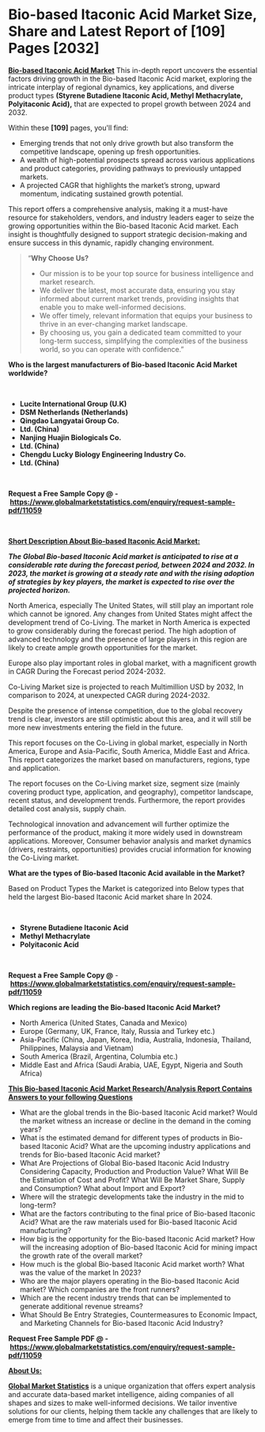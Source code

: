 <h1>Bio-based Itaconic Acid Market Size, Share and Latest Report of [109] Pages [2032]</h1>
<p><a href="https://www.globalmarketstatistics.com/market-reports/bio-based-itaconic-acid-market-11059"><strong>Bio-based Itaconic Acid Market</strong></a> This in-depth report uncovers the essential factors driving growth in the Bio-based Itaconic Acid market, exploring the intricate interplay of regional dynamics, key applications, and diverse product types <strong>(Styrene Butadiene Itaconic Acid, Methyl Methacrylate, Polyitaconic Acid),</strong> that are expected to propel growth between 2024 and 2032.</p>
<p>Within these <strong>[109]</strong> pages, you'll find:</p>
<ul>
<li>Emerging trends that not only drive growth but also transform the competitive landscape, opening up fresh opportunities.</li>
<li>A wealth of high-potential prospects spread across various applications and product categories, providing pathways to previously untapped markets.</li>
<li>A projected CAGR that highlights the market&rsquo;s strong, upward momentum, indicating sustained growth potential.</li>
</ul>
<p>This report offers a comprehensive analysis, making it a must-have resource for stakeholders, vendors, and industry leaders eager to seize the growing opportunities within the Bio-based Itaconic Acid market. Each insight is thoughtfully designed to support strategic decision-making and ensure success in this dynamic, rapidly changing environment.</p>
<blockquote class="">
<p>&ldquo;<strong>Why Choose Us? </strong></p>
<ul>
<li>Our mission is to be your top source for business intelligence and market research.</li>
<li>We deliver the latest, most accurate data, ensuring you stay informed about current market trends, providing insights that enable you to make well-informed decisions.</li>
<li>We offer timely, relevant information that equips your business to thrive in an ever-changing market landscape.</li>
<li>By choosing us, you gain a dedicated team committed to your long-term success, simplifying the complexities of the business world, so you can operate with confidence.&rdquo;</li>
</ul>
</blockquote>
<p><strong>Who is the largest manufacturers of Bio-based Itaconic Acid Market worldwide?</strong></p>
<p>&nbsp;</p>
<ul>
<li><strong>Lucite International Group (U.K)</strong></li>
<li><strong>DSM Netherlands (Netherlands)</strong></li>
<li><strong>Qingdao Langyatai Group Co.</strong></li>
<li><strong>Ltd. (China)</strong></li>
<li><strong>Nanjing Huajin Biologicals Co.</strong></li>
<li><strong>Ltd. (China)</strong></li>
<li><strong>Chengdu Lucky Biology Engineering Industry Co.</strong></li>
<li><strong>Ltd. (China)</strong></li>
</ul>
<p>&nbsp;</p>
<p><strong>Request a Free Sample Copy @ -&nbsp;</strong><a href="https://www.globalmarketstatistics.com/enquiry/request-sample-pdf/11059"><strong>https://www.globalmarketstatistics.com/enquiry/request-sample-pdf/11059</strong></a></p>
<p>&nbsp;</p>
<p><strong><u>Short Description About Bio-based Itaconic Acid Market:</u></strong></p>
<p><strong><em>The Global Bio-based Itaconic Acid market is anticipated to rise at a considerable rate during the forecast period, between 2024 and 2032. In 2023, the market is growing at a steady rate and with the rising adoption of strategies by key players, the market is expected to rise over the projected horizon.</em></strong></p>
<p>North America, especially The United States, will still play an important role which cannot be ignored. Any changes from United States might affect the development trend of Co-Living. The market in North America is expected to grow considerably during the forecast period. The high adoption of advanced technology and the presence of large players in this region are likely to create ample growth opportunities for the market.</p>
<p>Europe also play important roles in global market, with a magnificent growth in CAGR During the Forecast period 2024-2032.</p>
<p>Co-Living Market size is projected to reach Multimillion USD by 2032, In comparison to 2024, at unexpected CAGR during 2024-2032.</p>
<p>Despite the presence of intense competition, due to the global recovery trend is clear, investors are still optimistic about this area, and it will still be more new investments entering the field in the future.</p>
<p>This report focuses on the Co-Living in global market, especially in North America, Europe and Asia-Pacific, South America, Middle East and Africa. This report categorizes the market based on manufacturers, regions, type and application.</p>
<p>The report focuses on the Co-Living market size, segment size (mainly covering product type, application, and geography), competitor landscape, recent status, and development trends. Furthermore, the report provides detailed cost analysis, supply chain.</p>
<p>Technological innovation and advancement will further optimize the performance of the product, making it more widely used in downstream applications. Moreover, Consumer behavior analysis and market dynamics (drivers, restraints, opportunities) provides crucial information for knowing the Co-Living market.</p>
<p><strong>What are the types of Bio-based Itaconic Acid available in the Market?</strong></p>
<p>Based on Product Types the Market is categorized into Below types that held the largest Bio-based Itaconic Acid market share In 2024.</p>
<p>&nbsp;</p>
<ul>
<li><strong>Styrene Butadiene Itaconic Acid</strong></li>
<li><strong>Methyl Methacrylate</strong></li>
<li><strong>Polyitaconic Acid</strong></li>
</ul>
<p>&nbsp;</p>
<p><strong>Request a Free Sample Copy @</strong>&nbsp;-&nbsp;<a href="https://www.globalmarketstatistics.com/enquiry/request-sample-pdf/11059"><strong>https://www.globalmarketstatistics.com/enquiry/request-sample-pdf/11059</strong></a></p>
<p><strong>Which regions are leading the Bio-based Itaconic Acid Market?</strong></p>
<ul>
<li>North America (United States, Canada and Mexico)</li>
<li>Europe (Germany, UK, France, Italy, Russia and Turkey etc.)</li>
<li>Asia-Pacific (China, Japan, Korea, India, Australia, Indonesia, Thailand, Philippines, Malaysia and Vietnam)</li>
<li>South America (Brazil, Argentina, Columbia etc.)</li>
<li>Middle East and Africa (Saudi Arabia, UAE, Egypt, Nigeria and South Africa)</li>
</ul>
<p><strong><u>This Bio-based Itaconic Acid Market Research/Analysis Report Contains Answers to your following Questions</u></strong></p>
<ul>
<li>What are the global trends in the Bio-based Itaconic Acid market? Would the market witness an increase or decline in the demand in the coming years?</li>
<li>What is the estimated demand for different types of products in Bio-based Itaconic Acid? What are the upcoming industry applications and trends for Bio-based Itaconic Acid market?</li>
<li>What Are Projections of Global Bio-based Itaconic Acid Industry Considering Capacity, Production and Production Value? What Will Be the Estimation of Cost and Profit? What Will Be Market Share, Supply and Consumption? What about Import and Export?</li>
<li>Where will the strategic developments take the industry in the mid to long-term?</li>
<li>What are the factors contributing to the final price of Bio-based Itaconic Acid? What are the raw materials used for Bio-based Itaconic Acid manufacturing?</li>
<li>How big is the opportunity for the Bio-based Itaconic Acid market? How will the increasing adoption of Bio-based Itaconic Acid for mining impact the growth rate of the overall market?</li>
<li>How much is the global Bio-based Itaconic Acid market worth? What was the value of the market In 2023?</li>
<li>Who are the major players operating in the Bio-based Itaconic Acid market? Which companies are the front runners?</li>
<li>Which are the recent industry trends that can be implemented to generate additional revenue streams?</li>
<li>What Should Be Entry Strategies, Countermeasures to Economic Impact, and Marketing Channels for Bio-based Itaconic Acid Industry?</li>
</ul>
<p><strong>Request Free Sample PDF @ -&nbsp;</strong><a href="https://www.globalmarketstatistics.com/enquiry/request-sample-pdf/11059"><strong>https://www.globalmarketstatistics.com/enquiry/request-sample-pdf/11059</strong></a></p>
<p><strong><u>About Us:</u></strong></p>
<p><a href="https://www.globalmarketstatistics.com/"><strong>Global Market Statistics</strong></a>&nbsp;is a unique organization that offers expert analysis and accurate data-based market intelligence, aiding companies of all shapes and sizes to make well-informed decisions. We tailor inventive solutions for our clients, helping them tackle any challenges that are likely to emerge from time to time and affect their businesses.</p>
